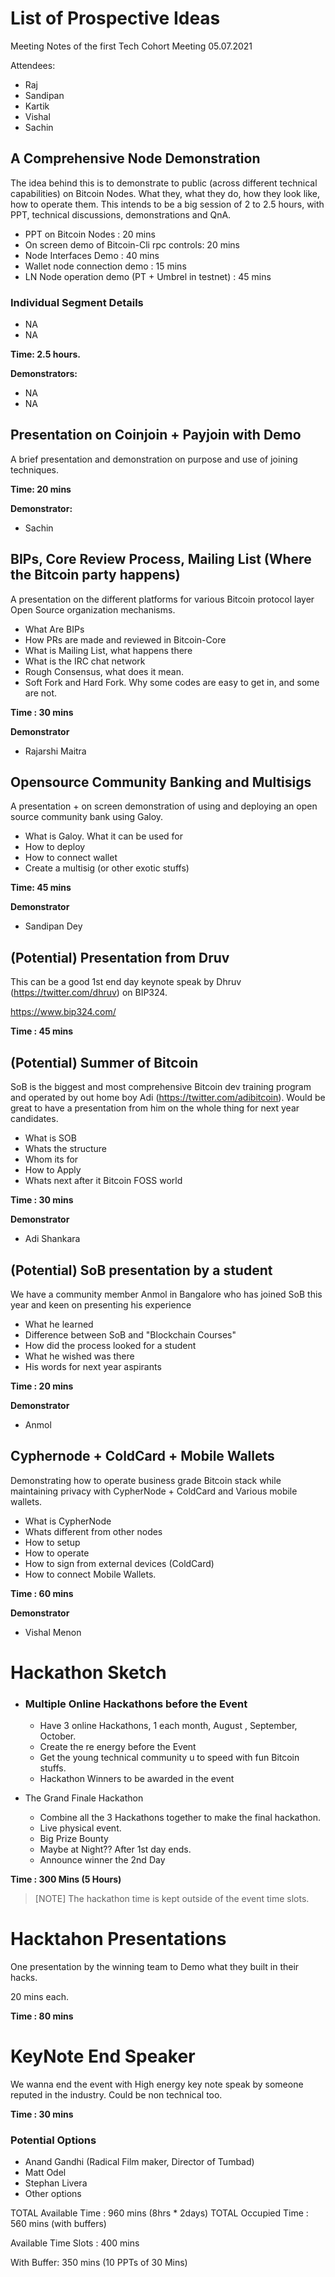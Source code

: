 # List of Prospective Ideas

Meeting Notes of the first Tech Cohort Meeting 05.07.2021

Attendees:
 - Raj
 - Sandipan
 - Kartik
 - Vishal
 - Sachin

## A Comprehensive Node Demonstration

The idea behind this is to demonstrate to public (across different technical capabilities) on Bitcoin Nodes. What they, what they do, how they look like, how to operate them. This intends to be a big session of 2 to 2.5 hours, with PPT, technical discussions, demonstrations and QnA.

 - PPT on Bitcoin Nodes :                       20 mins
 - On screen demo of Bitcoin-Cli rpc controls:  20 mins
 - Node Interfaces Demo : 40 mins
 - Wallet node connection demo : 15 mins
 - LN Node operation demo (PT + Umbrel in testnet) : 45 mins

### Individual Segment Details
 - NA
 - NA


**Time:  2.5 hours.**


**Demonstrators:**
 - NA
 - NA 
## Presentation on Coinjoin + Payjoin with Demo

A brief presentation and demonstration on purpose and use of joining techniques.

**Time: 20 mins**

**Demonstrator:**
 - Sachin 

## BIPs, Core Review Process, Mailing List (Where the Bitcoin party happens)

A presentation on the different platforms for various Bitcoin protocol layer Open Source organization mechanisms.

 - What Are BIPs
 - How PRs are made and reviewed in Bitcoin-Core
 - What is Mailing List, what happens there
 - What is the IRC chat network 
 - Rough Consensus, what does it mean.
 - Soft Fork and Hard Fork. Why some codes are easy to get in, and some are not.

**Time : 30 mins**

**Demonstrator**
 - Rajarshi Maitra

## Opensource Community Banking and Multisigs

A presentation + on screen demonstration of using and deploying an open source community bank using Galoy.
 - What is Galoy. What it can be used for
 - How to deploy
 - How to connect wallet
 - Create a multisig (or other exotic stuffs)

**Time: 45 mins**

**Demonstrator**
 - Sandipan Dey


## (Potential) Presentation from Druv

This can be a good 1st end day keynote speak by Dhruv (https://twitter.com/dhruv) on BIP324. 

https://www.bip324.com/

**Time : 45 mins**

## (Potential) Summer of Bitcoin

SoB is the biggest and most comprehensive Bitcoin dev training program and operated by out home boy  Adi (https://twitter.com/adibitcoin). Would be great to have a presentation from him on the whole thing for next year candidates.

 - What is SOB
 - Whats the structure
 - Whom its for
 - How to Apply
 - Whats next after it Bitcoin FOSS world

**Time : 30 mins**

**Demonstrator**
 - Adi Shankara

## (Potential) SoB presentation by a student

We have a community member Anmol in Bangalore who has joined SoB this year and keen on presenting his experience

 - What he learned
 - Difference between SoB and "Blockchain Courses"
 - How did the process looked for a student
 - What he wished was there
 - His words for next year aspirants

**Time : 20 mins**

**Demonstrator**
 - Anmol


## Cyphernode + ColdCard + Mobile Wallets

Demonstrating how to operate business grade Bitcoin stack while maintaining privacy with CypherNode + ColdCard and Various mobile wallets.

 - What is CypherNode
 - Whats different from other nodes
 - How to setup
 - How to operate
 - How to sign from external devices (ColdCard)
 - How to connect Mobile Wallets.

**Time : 60 mins**

**Demonstrator**
 - Vishal Menon

# Hackathon Sketch

 - ### Multiple Online Hackathons before the Event
     - Have 3 online Hackathons, 1 each month, August , September, October.
     - Create the re energy before the Event
     - Get the young technical community u to speed with fun Bitcoin stuffs.
   - Hackathon Winners to be awarded in the event

 - The Grand Finale Hackathon
   - Combine all the 3 Hackathons together to make the final hackathon.
   - Live physical event.
   - Big Prize Bounty
   - Maybe at Night?? After 1st day ends.
   - Announce winner the 2nd Day

  **Time : 300 Mins (5 Hours)**

> [NOTE]
> The hackathon time is kept outside of the event time slots.


# Hacktahon Presentations

One presentation by the winning team to Demo what they built in their hacks.

20 mins each.

**Time : 80 mins**


# KeyNote End Speaker
We wanna end the event with High energy key note speak by someone reputed in the industry. Could be non technical too.

**Time : 30 mins**

### Potential Options
 - Anand Gandhi (Radical Film maker, Director of Tumbad)
 - Matt Odel
 - Stephan Livera
 - Other options


TOTAL Available Time : 960 mins (8hrs * 2days)
TOTAL Occupied Time : 560 mins (with  buffers)

Available Time Slots : 400 mins

With Buffer: 350 mins (10 PPTs of 30 Mins)





